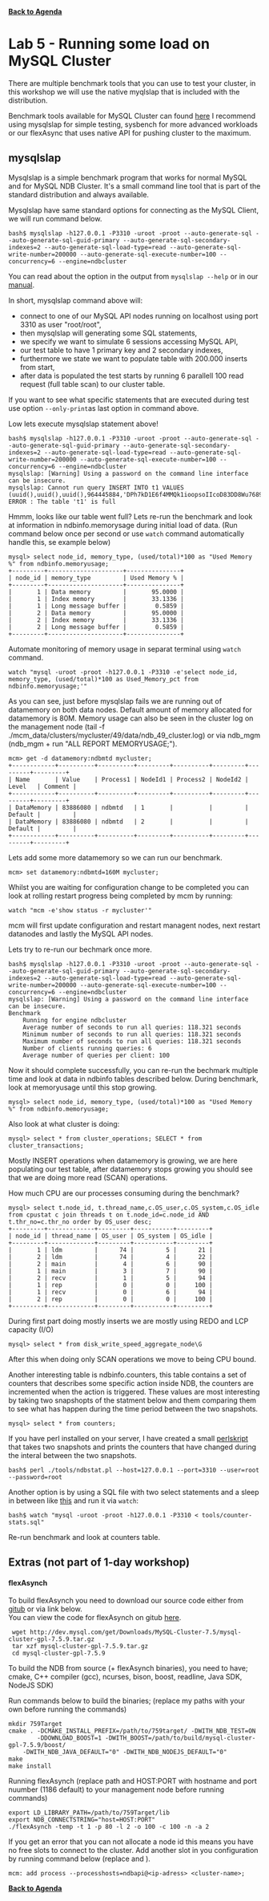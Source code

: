 **[Back to Agenda](./../README.md)**

# Lab 5 - Running some load on MySQL Cluster

There are multiple benchmark tools that you can use to test your cluster, in this workshop we will use the native myqlslap that is included with the distribution.

Benchmark tools available for MySQL Cluster can found [here](https://dev.mysql.com/downloads/benchmarks.html)
I recommend using mysqlslap for simple testing, sysbench for more advanced workloads or our flexAsync that uses native API for pushing cluster to the maximum.

mysqlslap
---------------

Mysqlslap is a simple benchmark program that works for normal MySQL and for MySQL NDB Cluster. It's a small command line tool that is part of the standard distribution and always available.

Mysqlslap have same standard options for connecting as the MySQL Client, we will run command below.
```
bash$ mysqlslap -h127.0.0.1 -P3310 -uroot -proot --auto-generate-sql --auto-generate-sql-guid-primary --auto-generate-sql-secondary-indexes=2 --auto-generate-sql-load-type=read --auto-generate-sql-write-number=200000 --auto-generate-sql-execute-number=100 --concurrency=6 --engine=ndbcluster
```
You can read about the option in the output from `mysqlslap --help` or in our [manual](https://dev.mysql.com/doc/refman/5.7/en/mysqlslap.html).

In short, mysqlslap command above will:
  - connect to one of our MySQL API nodes running on localhost using port 3310 as user "root/root",
  - then mysqlslap will generating some SQL statements,
  - we specify we want to simulate 6 sessions accessing MySQL API,
  - our test table to have 1 primary key and 2 secondary indexes,
  - furthermore we state we want to populate table with 200.000 inserts from start,
  - after data is populated the test starts by running 6 parallell 100 read request (full table scan) to our cluster table.

If you want to see what specific statements that are executed during test use option `--only-print`as last option in command above.

Low lets execute mysqlslap statement above!
```
bash$ mysqlslap -h127.0.0.1 -P3310 -uroot -proot --auto-generate-sql --auto-generate-sql-guid-primary --auto-generate-sql-secondary-indexes=2 --auto-generate-sql-load-type=read --auto-generate-sql-write-number=200000 --auto-generate-sql-execute-number=100 --concurrency=6 --engine=ndbcluster 
mysqlslap: [Warning] Using a password on the command line interface can be insecure.
mysqlslap: Cannot run query INSERT INTO t1 VALUES (uuid(),uuid(),uuid(),964445884,'DPh7kD1E6f4MMQk1ioopsoIIcoD83DD8Wu7689K6oHTAjD3Hts6lYGv8x9G0EL0k87q8G2ExJjz2o3KhnIJBbEJYFROTpO5pNvxgyBT9nSCbNO9AiKL9QYhi0x3hL9') ERROR : The table 't1' is full
```
Hmmm, looks like our table went full?
Lets re-run the benchmark and look at information in ndbinfo.memorysage during initial load of data.
(Run command below once per second or use `watch` command automatically handle this, se example below) 
```
mysql> select node_id, memory_type, (used/total)*100 as "Used Memory %" from ndbinfo.memoryusage;
+---------+---------------------+---------------+
| node_id | memory_type         | Used Memory % |
+---------+---------------------+---------------+
|       1 | Data memory         |       95.0000 |
|       1 | Index memory        |       33.1336 |
|       1 | Long message buffer |        0.5859 |
|       2 | Data memory         |       95.0000 |
|       2 | Index memory        |       33.1336 |
|       2 | Long message buffer |        0.5859 |
+---------+---------------------+---------------+
```
Automate monitoring of memory usage in separat terminal using `watch` command.
```
watch "mysql -uroot -proot -h127.0.0.1 -P3310 -e'select node_id, memory_type, (used/total)*100 as Used_Memory_pct from ndbinfo.memoryusage;'"
```
As you can see, just before mysqlslap fails we are running out of datamemory on both data nodes. Default amount of memory allocated for datamemory is 80M. Memory usage can also be seen in the cluster log on the management node (tail -f ./mcm_data/clusters/mycluster/49/data/ndb_49_cluster.log) or via ndb_mgm (ndb_mgm + run "ALL REPORT MEMORYUSAGE;").
```
mcm> get -d datamemory:ndbmtd mycluster;
+------------+----------+----------+---------+----------+---------+---------+---------+
| Name       | Value    | Process1 | NodeId1 | Process2 | NodeId2 | Level   | Comment |
+------------+----------+----------+---------+----------+---------+---------+---------+
| DataMemory | 83886080 | ndbmtd   | 1       |          |         | Default |         |
| DataMemory | 83886080 | ndbmtd   | 2       |          |         | Default |         |
+------------+----------+----------+---------+----------+---------+---------+---------+
```

Lets add some more datamemory so we can run our benchmark. 
```
mcm> set datamemory:ndbmtd=160M mycluster;
```

Whilst you are waiting for configuration change to be completed you can look at rolling restart progress being completed by mcm by running:
```
watch "mcm -e'show status -r mycluster'"
```
mcm will first update configuration and restart managent nodes, next restart datanodes and lastly the MySQL API nodes.

Lets try to re-run our bechmark once more.
```
bash$ mysqlslap -h127.0.0.1 -P3310 -uroot -proot --auto-generate-sql --auto-generate-sql-guid-primary --auto-generate-sql-secondary-indexes=2 --auto-generate-sql-load-type=read --auto-generate-sql-write-number=200000 --auto-generate-sql-execute-number=100 --concurrency=6 --engine=ndbcluster 
mysqlslap: [Warning] Using a password on the command line interface can be insecure.
Benchmark
	Running for engine ndbcluster
	Average number of seconds to run all queries: 118.321 seconds
	Minimum number of seconds to run all queries: 118.321 seconds
	Maximum number of seconds to run all queries: 118.321 seconds
	Number of clients running queries: 6
	Average number of queries per client: 100
``` 
Now it should complete successfully, you can re-run the bechmark multiple time and look at data in ndbinfo tables described below. 
During benchmark, look at memoryusage until this stop growing.
```
mysql> select node_id, memory_type, (used/total)*100 as "Used Memory %" from ndbinfo.memoryusage;
```
Also look at what cluster is doing:
```
mysql> select * from cluster_operations; SELECT * from cluster_transactions;
```
Mostly INSERT operations when datamemory is growing, we are here populating our test table, after datamemory stops growing you should see that we are doing more read (SCAN) operations.

How much CPU are our processes consuming during the benchmark?
```
mysql> select t.node_id, t.thread_name,c.OS_user,c.OS_system,c.OS_idle from cpustat c join threads t on t.node_id=c.node_id AND t.thr_no=c.thr_no order by OS_user desc;
+---------+-------------+---------+-----------+---------+
| node_id | thread_name | OS_user | OS_system | OS_idle |
+---------+-------------+---------+-----------+---------+
|       1 | ldm         |      74 |         5 |      21 |
|       2 | ldm         |      74 |         4 |      22 |
|       2 | main        |       4 |         6 |      90 |
|       1 | main        |       3 |         7 |      90 |
|       2 | recv        |       1 |         5 |      94 |
|       1 | rep         |       0 |         0 |     100 |
|       1 | recv        |       0 |         6 |      94 |
|       2 | rep         |       0 |         0 |     100 |
+---------+-------------+---------+-----------+---------+
``` 
During first part doing mostly inserts we are mostly using REDO and LCP capacity (I/O)
```
mysql> select * from disk_write_speed_aggregate_node\G
```
After this when doing only SCAN operations we move to being CPU bound.

Another interesting table is ndbinfo.counters, this table contains a set of counters that describes some specific action inside NDB, the counters are incremented when the action is triggered. These values are most interesting by taking two snapshopts of the statment below and them comparing them to see what has happen during the time period between the two snapshots.

```
mysql> select * from counters;
```
If you have perl installed on your server, I have created a small [perlskript](../tools/ndbstat.pl) that takes two snapshots and prints the counters that have changed during the interal between the two snapshots.
```
bash$ perl ./tools/ndbstat.pl --host=127.0.0.1 --port=3310 --user=root --password=root
```
Another option is by using a SQL file with two select statements and a sleep in between like [this](../tools/counter-stats.sql) and run it via `watch`:
```
bash$ watch "mysql -uroot -proot -h127.0.0.1 -P3310 < tools/counter-stats.sql"
```
Re-run benchmark and look at counters table.

Extras (not part of 1-day workshop)
-------------
#### flexAsynch

To build flexAsynch you need to download our source code either from [gitub](https://github.com/mysql/mysql-server) or via link below.  
You can view the code for flexAsynch on gitub [here](https://github.com/mysql/mysql-server/blob/5.7/storage/ndb/test/ndbapi/flexAsynch.cpp).
```
 wget http://dev.mysql.com/get/Downloads/MySQL-Cluster-7.5/mysql-cluster-gpl-7.5.9.tar.gz
 tar xzf mysql-cluster-gpl-7.5.9.tar.gz
 cd mysql-cluster-gpl-7.5.9
```
To build the NDB from source (+ flexAsynch binaries), you need to have; cmake, C++ compiler (gcc), ncurses, bison, boost, readline, Java SDK, NodeJS SDK)

Run commands below to build the binaries;
(replace my paths with your own before running the commands)
```
mkdir 759Target
cmake . -DCMAKE_INSTALL_PREFIX=/path/to/759target/ -DWITH_NDB_TEST=ON
        -DDOWNLOAD_BOOST=1 -DWITH_BOOST=/path/to/build/mysql-cluster-gpl-7.5.9/boost/ 
	-DWITH_NDB_JAVA_DEFAULT="0" -DWITH_NDB_NODEJS_DEFAULT="0"
make
make install
```
Running flexAsynch
(replace path and HOST:PORT with hostname and port nuumber (1186 default) to your management node before running commands)
```
export LD_LIBRARY_PATH=/path/to/759Target/lib
export NDB_CONNECTSTRING="host=HOST:PORT"
./flexAsynch -temp -t 1 -p 80 -l 2 -o 100 -c 100 -n -a 2
```
If you get an error that you can not allocate a node id this means you have no free slots to connect to the cluster. Add another slot in you configuration by running command below (replace <ip-address> and <clustername>).
```
mcm: add process --processhosts=ndbapi@<ip-adress> <cluster-name>;
```

**[Back to Agenda](./../README.md)**
